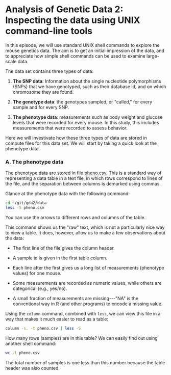 # Analysis of Genetic Data 2:<br>Inspecting the data using UNIX command-line tools

In this episode, we will use standard UNIX shell commands to explore
the mouse genetics data. The aim is to get an initial impression of
the data, and to appreciate how simple shell commands can be used to
examine large-scale data.

The data set contains three types of data:

1. **The SNP data**: Information about the single nucleotide
polymorphisms (SNPs) that we have genotyped, such as their database
id, and on which chromosome they are found.

2. **The genotype data**: the genotypes sampled, or "called," for
every sample and for every SNP.

3. **The phenotype data**: measurements such as body weight and
glucose levels that were recorded for every mouse. In this study, this
includes measurements that were recorded to assess behavior.

Here we will investivate how these three types of data are stored in
compute files for this data set. We will start by taking a quick look
at the phenotype data.

### A. The phenotype data

The phenotype data are stored in file [pheno.csv](/data/pheno.csv).
This is a standard way of representing a data table in a text file, in
which rows correspond to lines of the file, and the separation between
columns is demarked using commas.

Glance at the phenotype data with the following command:

```bash
cd ~/git/gda2/data
less -S pheno.csv
```

You can use the arrows to different rows and columns of the table.

This command shows us the "raw" text, which is not a particularly nice
way to view a table. It does, however, allow us to make a few
observations about the data:

+ The first line of the file gives the column header.

+ A sample id is given in the first table column.

+ Each line after the first gives us a long list of measurements
(phenotype values) for one mouse.

+ Some measurements are recorded as numeric values, while others are
categorical (e.g., yes/no).

+ A small fraction of measurements are missing---"NA" is the
conventional way in R (and other programs) to encode a missing value.

Using the `column` command, combined with `less`, we can view this
file in a way that makes it much easier to read as a table:

```bash
column -s, -t pheno.csv | less -S
```

How many rows (samples) are in this table? We can easily find out
using another shell command:

```bash
wc -l pheno.csv
```

The total number of samples is one less than this number because the
table header was also counted.


